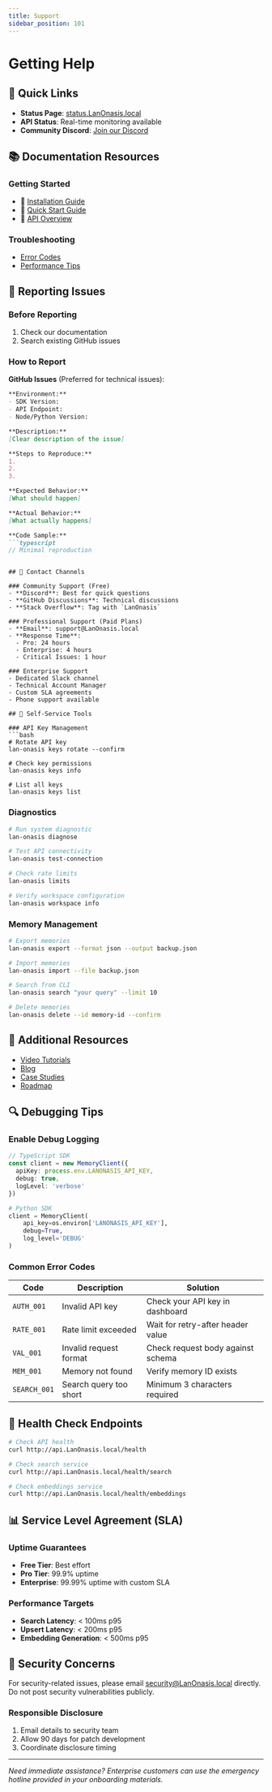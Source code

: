```yaml
---
title: Support
sidebar_position: 101
---
```


# Getting Help

## 🎯 Quick Links

- **Status Page**: [status.LanOnasis.local](http://status.LanOnasis.local)
- **API Status**: Real-time monitoring available
- **Community Discord**: [Join our Discord](https://discord.gg/LanOnasis)

## 📚 Documentation Resources

### Getting Started
- 📖 [Installation Guide](/getting-started/installation)
- 🎯 [Quick Start Guide](/getting-started/quick-start)
- 🔧 [API Overview](/api/overview)

### Troubleshooting
- [Error Codes](/api/error-codes)
- [Performance Tips](/guides/performance)

## 🐛 Reporting Issues

### Before Reporting
1. Check our documentation
2. Search existing GitHub issues

### How to Report

**GitHub Issues** (Preferred for technical issues):
```markdown
**Environment:**
- SDK Version:
- API Endpoint:
- Node/Python Version:

**Description:**
[Clear description of the issue]

**Steps to Reproduce:**
1. 
2. 
3. 

**Expected Behavior:**
[What should happen]

**Actual Behavior:**
[What actually happens]

**Code Sample:**
```typescript
// Minimal reproduction
```
```

## 💬 Contact Channels

### Community Support (Free)
- **Discord**: Best for quick questions
- **GitHub Discussions**: Technical discussions
- **Stack Overflow**: Tag with `LanOnasis`

### Professional Support (Paid Plans)
- **Email**: support@LanOnasis.local
- **Response Time**: 
  - Pro: 24 hours
  - Enterprise: 4 hours
  - Critical Issues: 1 hour

### Enterprise Support
- Dedicated Slack channel
- Technical Account Manager
- Custom SLA agreements
- Phone support available

## 🔧 Self-Service Tools

### API Key Management
```bash
# Rotate API key
lan-onasis keys rotate --confirm

# Check key permissions
lan-onasis keys info

# List all keys
lan-onasis keys list
```

### Diagnostics
```bash
# Run system diagnostic
lan-onasis diagnose

# Test API connectivity
lan-onasis test-connection

# Check rate limits
lan-onasis limits

# Verify workspace configuration
lan-onasis workspace info
```

### Memory Management
```bash
# Export memories
lan-onasis export --format json --output backup.json

# Import memories
lan-onasis import --file backup.json

# Search from CLI
lan-onasis search "your query" --limit 10

# Delete memories
lan-onasis delete --id memory-id --confirm
```

## 📖 Additional Resources

- [Video Tutorials](https://youtube.com/@LanOnasis)
- [Blog](https://blog.LanOnasis.local)
- [Case Studies](/use-cases)
- [Roadmap](https://github.com/LanOnasis/roadmap)

## 🔍 Debugging Tips

### Enable Debug Logging

```typescript
// TypeScript SDK
const client = new MemoryClient({
  apiKey: process.env.LANONASIS_API_KEY,
  debug: true,
  logLevel: 'verbose'
})
```

```python
# Python SDK
client = MemoryClient(
    api_key=os.environ['LANONASIS_API_KEY'],
    debug=True,
    log_level='DEBUG'
)
```

### Common Error Codes

| Code | Description | Solution |
|------|-------------|----------|
| `AUTH_001` | Invalid API key | Check your API key in dashboard |
| `RATE_001` | Rate limit exceeded | Wait for retry-after header value |
| `VAL_001` | Invalid request format | Check request body against schema |
| `MEM_001` | Memory not found | Verify memory ID exists |
| `SEARCH_001` | Search query too short | Minimum 3 characters required |

## 🏥 Health Check Endpoints

```bash
# Check API health
curl http://api.LanOnasis.local/health

# Check search service
curl http://api.LanOnasis.local/health/search

# Check embeddings service
curl http://api.LanOnasis.local/health/embeddings
```

## 📊 Service Level Agreement (SLA)

### Uptime Guarantees
- **Free Tier**: Best effort
- **Pro Tier**: 99.9% uptime
- **Enterprise**: 99.99% uptime with custom SLA

### Performance Targets
- **Search Latency**: < 100ms p95
- **Upsert Latency**: < 200ms p95
- **Embedding Generation**: < 500ms p95

## 🔐 Security Concerns

For security-related issues, please email security@LanOnasis.local directly. Do not post security vulnerabilities publicly.

### Responsible Disclosure
1. Email details to security team
2. Allow 90 days for patch development
3. Coordinate disclosure timing

---

*Need immediate assistance? Enterprise customers can use the emergency hotline provided in your onboarding materials.*
